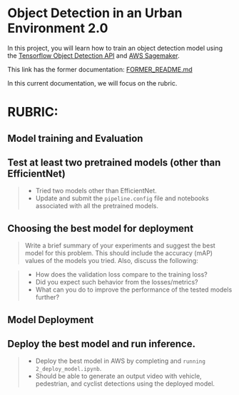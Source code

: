 # Object Detection in an Urban Environment 2.0

In this project, you will learn how to train an object detection model using the [Tensorflow Object Detection API](https://tensorflow-object-detection-api-tutorial.readthedocs.io/en/latest/index.html) and [AWS Sagemaker](https://aws.amazon.com/sagemaker/).

This link has the former documentation: [FORMER_README.md](FORMER_README.md)

In this current documentation, we will focus on the rubric.

# RUBRIC:

## Model training and Evaluation

## Test at least two pretrained models (other than EfficientNet)

> * Tried two models other than EfficientNet.
> * Update and submit the `pipeline.config` file and notebooks associated with all the pretrained models.



## Choosing the best model for deployment

> Write a brief summary of your experiments and suggest the best model for this problem. This should include the accuracy (mAP) values of the models you tried. Also, discuss the following:

> * How does the validation loss compare to the training loss?
> * Did you expect such behavior from the losses/metrics?
> * What can you do to improve the performance of the tested models further?



## Model Deployment

## Deploy the best model and run inference.

> * Deploy the best model in AWS by completing and `running 2_deploy_model.ipynb`.
> * Should be able to generate an output video with vehicle, pedestrian, and cyclist detections using the deployed model.


